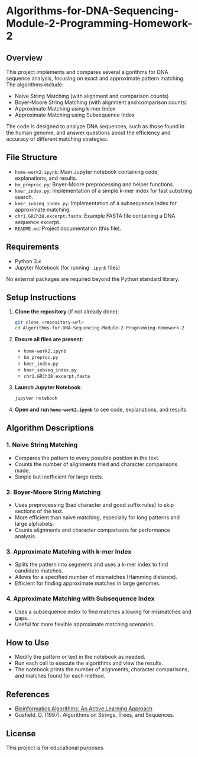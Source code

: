 # Algorithms-for-DNA-Sequencing-Module-2-Programming-Homework-2

## Overview

This project implements and compares several algorithms for DNA sequence analysis, focusing on exact and approximate pattern matching. The algorithms include:

- Naive String Matching (with alignment and comparison counts)
- Boyer-Moore String Matching (with alignment and comparison counts)
- Approximate Matching using k-mer Index
- Approximate Matching using Subsequence Index

The code is designed to analyze DNA sequences, such as those found in the human genome, and answer questions about the efficiency and accuracy of different matching strategies.

## File Structure

- `home-work2.ipynb`: Main Jupyter notebook containing code, explanations, and results.
- `bm_preproc.py`: Boyer-Moore preprocessing and helper functions.
- `kmer_index.py`: Implementation of a simple k-mer index for fast substring search.
- `kmer_subseq_index.py`: Implementation of a subsequence index for approximate matching.
- `chr1.GRCh38.excerpt.fasta`: Example FASTA file containing a DNA sequence excerpt.
- `README.md`: Project documentation (this file).

## Requirements

- Python 3.x
- Jupyter Notebook (for running `.ipynb` files)

No external packages are required beyond the Python standard library.

## Setup Instructions

1. **Clone the repository** (if not already done):

   ```bash
   git clone <repository-url>
   cd Algorithms-for-DNA-Sequencing-Module-2-Programming-Homework-2
   ```

2. **Ensure all files are present**:
   - `home-work2.ipynb`
   - `bm_preproc.py`
   - `kmer_index.py`
   - `kmer_subseq_index.py`
   - `chr1.GRCh38.excerpt.fasta`

3. **Launch Jupyter Notebook**:

   ```bash
   jupyter notebook
   ```

4. **Open and run `home-work2.ipynb`** to see code, explanations, and results.

## Algorithm Descriptions

### 1. Naive String Matching

- Compares the pattern to every possible position in the text.
- Counts the number of alignments tried and character comparisons made.
- Simple but inefficient for large texts.

### 2. Boyer-Moore String Matching

- Uses preprocessing (bad character and good suffix rules) to skip sections of the text.
- More efficient than naive matching, especially for long patterns and large alphabets.
- Counts alignments and character comparisons for performance analysis.

### 3. Approximate Matching with k-mer Index

- Splits the pattern into segments and uses a k-mer index to find candidate matches.
- Allows for a specified number of mismatches (Hamming distance).
- Efficient for finding approximate matches in large genomes.

### 4. Approximate Matching with Subsequence Index

- Uses a subsequence index to find matches allowing for mismatches and gaps.
- Useful for more flexible approximate matching scenarios.

## How to Use

- Modify the pattern or text in the notebook as needed.
- Run each cell to execute the algorithms and view the results.
- The notebook prints the number of alignments, character comparisons, and matches found for each method.

## References

- [Bioinformatics Algorithms: An Active Learning Approach](https://www.bioinformaticsalgorithms.org/)
- Gusfield, D. (1997). Algorithms on Strings, Trees, and Sequences.

## License

This project is for educational purposes.